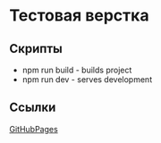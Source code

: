 # Тестовая верстка

## Скрипты

* npm run build - builds project
* npm run dev - serves development 

## Ссылки

[GitHubPages](https://mikeloangel.github.io/tt221120/index.html)

